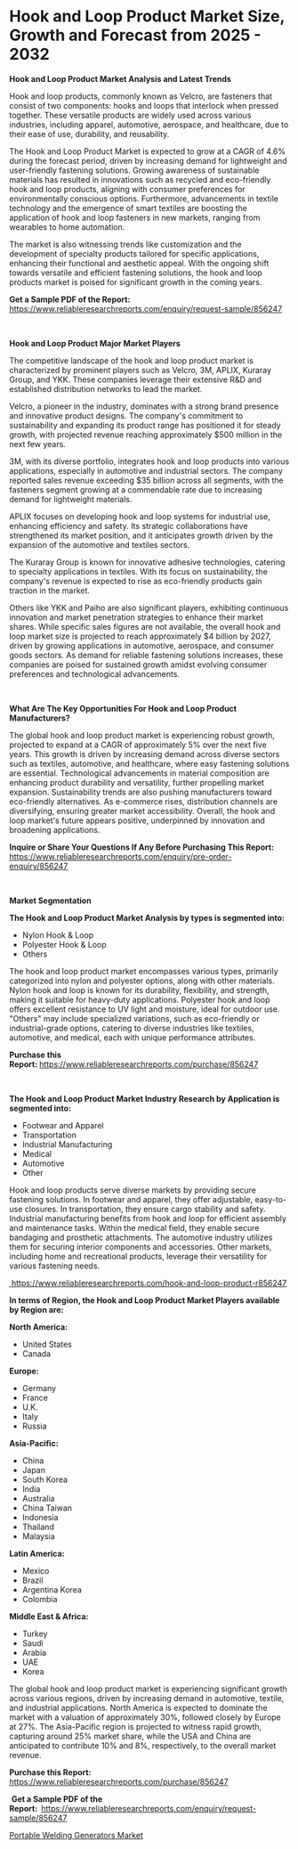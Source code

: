 <p><h1>Hook and Loop Product Market Size, Growth and Forecast from 2025 - 2032</h1></p><p><strong>Hook and Loop Product Market Analysis and Latest Trends</strong></p>
<p><p>Hook and loop products, commonly known as Velcro, are fasteners that consist of two components: hooks and loops that interlock when pressed together. These versatile products are widely used across various industries, including apparel, automotive, aerospace, and healthcare, due to their ease of use, durability, and reusability. </p><p>The Hook and Loop Product Market is expected to grow at a CAGR of 4.6% during the forecast period, driven by increasing demand for lightweight and user-friendly fastening solutions. Growing awareness of sustainable materials has resulted in innovations such as recycled and eco-friendly hook and loop products, aligning with consumer preferences for environmentally conscious options. Furthermore, advancements in textile technology and the emergence of smart textiles are boosting the application of hook and loop fasteners in new markets, ranging from wearables to home automation.</p><p>The market is also witnessing trends like customization and the development of specialty products tailored for specific applications, enhancing their functional and aesthetic appeal. With the ongoing shift towards versatile and efficient fastening solutions, the hook and loop products market is poised for significant growth in the coming years.</p></p>
<p><strong>Get a Sample PDF of the Report:&nbsp;</strong> <a href="https://www.reliableresearchreports.com/enquiry/request-sample/856247?utm_campaign=2655&utm_medium=2&utm_source=Github&utm_content=ia&utm_term=08042025&utm_id=hook-and-loop-product">https://www.reliableresearchreports.com/enquiry/request-sample/856247</a></p>
<p>&nbsp;</p>
<p><strong>Hook and Loop Product Major Market Players</strong></p>
<p><p>The competitive landscape of the hook and loop product market is characterized by prominent players such as Velcro, 3M, APLIX, Kuraray Group, and YKK. These companies leverage their extensive R&D and established distribution networks to lead the market. </p><p>Velcro, a pioneer in the industry, dominates with a strong brand presence and innovative product designs. The company's commitment to sustainability and expanding its product range has positioned it for steady growth, with projected revenue reaching approximately $500 million in the next few years.</p><p>3M, with its diverse portfolio, integrates hook and loop products into various applications, especially in automotive and industrial sectors. The company reported sales revenue exceeding $35 billion across all segments, with the fasteners segment growing at a commendable rate due to increasing demand for lightweight materials.</p><p>APLIX focuses on developing hook and loop systems for industrial use, enhancing efficiency and safety. Its strategic collaborations have strengthened its market position, and it anticipates growth driven by the expansion of the automotive and textiles sectors.</p><p>The Kuraray Group is known for innovative adhesive technologies, catering to specialty applications in textiles. With its focus on sustainability, the company's revenue is expected to rise as eco-friendly products gain traction in the market.</p><p>Others like YKK and Paiho are also significant players, exhibiting continuous innovation and market penetration strategies to enhance their market shares. While specific sales figures are not available, the overall hook and loop market size is projected to reach approximately $4 billion by 2027, driven by growing applications in automotive, aerospace, and consumer goods sectors. As demand for reliable fastening solutions increases, these companies are poised for sustained growth amidst evolving consumer preferences and technological advancements.</p></p>
<p>&nbsp;</p>
<p><strong>What Are The Key Opportunities For Hook and Loop Product Manufacturers?</strong></p>
<p><p>The global hook and loop product market is experiencing robust growth, projected to expand at a CAGR of approximately 5% over the next five years. This growth is driven by increasing demand across diverse sectors such as textiles, automotive, and healthcare, where easy fastening solutions are essential. Technological advancements in material composition are enhancing product durability and versatility, further propelling market expansion. Sustainability trends are also pushing manufacturers toward eco-friendly alternatives. As e-commerce rises, distribution channels are diversifying, ensuring greater market accessibility. Overall, the hook and loop market's future appears positive, underpinned by innovation and broadening applications.</p></p>
<p><strong>Inquire or Share Your Questions If Any Before Purchasing This Report:</strong> <a href="https://www.reliableresearchreports.com/enquiry/pre-order-enquiry/856247?utm_campaign=2655&utm_medium=2&utm_source=Github&utm_content=ia&utm_term=08042025&utm_id=hook-and-loop-product">https://www.reliableresearchreports.com/enquiry/pre-order-enquiry/856247</a></p>
<p>&nbsp;</p>
<p><strong>Market Segmentation</strong></p>
<p><strong>The Hook and Loop Product Market Analysis by types is segmented into:</strong></p>
<p><ul><li>Nylon Hook & Loop</li><li>Polyester Hook & Loop</li><li>Others</li></ul></p>
<p><p>The hook and loop product market encompasses various types, primarily categorized into nylon and polyester options, along with other materials. Nylon hook and loop is known for its durability, flexibility, and strength, making it suitable for heavy-duty applications. Polyester hook and loop offers excellent resistance to UV light and moisture, ideal for outdoor use. "Others" may include specialized variations, such as eco-friendly or industrial-grade options, catering to diverse industries like textiles, automotive, and medical, each with unique performance attributes.</p></p>
<p><strong>Purchase this Report:&nbsp;</strong><a href="https://www.reliableresearchreports.com/purchase/856247?utm_campaign=2655&utm_medium=2&utm_source=Github&utm_content=ia&utm_term=08042025&utm_id=hook-and-loop-product">https://www.reliableresearchreports.com/purchase/856247</a></p>
<p>&nbsp;</p>
<p><strong>The Hook and Loop Product Market Industry Research by Application is segmented into:</strong></p>
<p><ul><li>Footwear and Apparel</li><li>Transportation</li><li>Industrial Manufacturing</li><li>Medical</li><li>Automotive</li><li>Other</li></ul></p>
<p><p>Hook and loop products serve diverse markets by providing secure fastening solutions. In footwear and apparel, they offer adjustable, easy-to-use closures. In transportation, they ensure cargo stability and safety. Industrial manufacturing benefits from hook and loop for efficient assembly and maintenance tasks. Within the medical field, they enable secure bandaging and prosthetic attachments. The automotive industry utilizes them for securing interior components and accessories. Other markets, including home and recreational products, leverage their versatility for various fastening needs.</p></p>
<p><a href="https://www.reliableresearchreports.com/hook-and-loop-product-r856247?utm_campaign=2655&utm_medium=2&utm_source=Github&utm_content=ia&utm_term=08042025&utm_id=hook-and-loop-product">&nbsp;https://www.reliableresearchreports.com/hook-and-loop-product-r856247</a></p>
<p><strong>In terms of Region, the Hook and Loop Product Market Players available by Region are:</strong></p>
<p>
    <p> <strong> North America: </strong>
        <ul>
            <li>United States</li>
            <li>Canada</li>
        </ul>
        </p> 
    <p> <strong> Europe: </strong>
        <ul>
            <li>Germany</li>
            <li>France</li>
            <li>U.K.</li>
            <li>Italy</li>
            <li>Russia</li>
        </ul>
        </p> 
    <p> <strong> Asia-Pacific: </strong>
        <ul>
            <li>China</li>
            <li>Japan</li>
            <li>South Korea</li>
            <li>India</li>
            <li>Australia</li>
            <li>China Taiwan</li>
            <li>Indonesia</li>
            <li>Thailand</li>
            <li>Malaysia</li>
        </ul>
        </p> 
    <p> <strong> Latin America: </strong>
        <ul>
            <li>Mexico</li>
            <li>Brazil</li>
            <li>Argentina Korea</li>
            <li>Colombia</li>
        </ul>
        </p> 
    <p> <strong> Middle East & Africa: </strong>
        <ul>
            <li>Turkey</li>
            <li>Saudi</li>
            <li>Arabia</li>
            <li>UAE</li>
            <li>Korea</li>
        </ul>
    </p>
    </p>
<p><p>The global hook and loop product market is experiencing significant growth across various regions, driven by increasing demand in automotive, textile, and industrial applications. North America is expected to dominate the market with a valuation of approximately 30%, followed closely by Europe at 27%. The Asia-Pacific region is projected to witness rapid growth, capturing around 25% market share, while the USA and China are anticipated to contribute 10% and 8%, respectively, to the overall market revenue.</p></p>
<p><strong>Purchase this Report: </strong><a href="https://www.reliableresearchreports.com/purchase/856247?utm_campaign=2655&utm_medium=2&utm_source=Github&utm_content=ia&utm_term=08042025&utm_id=hook-and-loop-product">https://www.reliableresearchreports.com/purchase/856247</a></p>
<p>&nbsp;<strong>Get a Sample PDF of the Report:&nbsp;&nbsp;</strong><a href="https://www.reliableresearchreports.com/enquiry/request-sample/856247?utm_campaign=2655&utm_medium=2&utm_source=Github&utm_content=ia&utm_term=08042025&utm_id=hook-and-loop-product">https://www.reliableresearchreports.com/enquiry/request-sample/856247</a></p>
<p><strong></strong></p>
<p><p><a href="https://github.com/ulyssacrayne00231/Market-Research-Report-List-1/blob/main/portable-welding-generators-market.md?utm_campaign=2655&utm_medium=2&utm_source=Github&utm_content=ia&utm_term=08042025&utm_id=hook-and-loop-product">Portable Welding Generators Market</a></p></p>